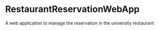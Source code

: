 # RestaurantReservationWebApp
A web application to manage the reservation in the university restaurant
